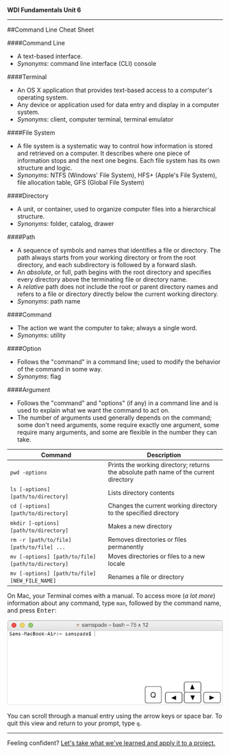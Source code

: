 **WDI Fundamentals Unit 6**

---

##Command Line Cheat Sheet

####Command Line
* A text-based interface.
* *Synonyms*: command line interface (CLI) console

####Terminal
* An OS X application that provides text-based access to a computer's operating system.
* Any device or application used for data entry and display in a computer system.
* *Synonyms*: client, computer terminal, terminal emulator

####File System
* A file system is a systematic way to control how information is stored and retrieved on a computer. It describes where one piece of information stops and the next one begins. Each file system has its own structure and logic.
* *Synonyms*: NTFS (Windows' File System), HFS+ (Apple's File System), file allocation table, GFS (Global File System)

####Directory
* A unit, or container, used to organize computer files into a hierarchical structure.
* *Synonyms*: folder, catalog, drawer

####Path
* A sequence of symbols and names that identifies a file or directory. The path always starts from your working directory or from the root directory, and each subdirectory is followed by a forward slash.
* An *absolute*, or full, path begins with the root directory and specifies every directory above the terminating file or directory name.
* A *relative* path does not include the root or parent directory names and refers to a file or directory directly below the current working directory.
* *Synonyms*: path name

####Command
* The action we want the computer to take; always a single word.
* *Synonyms*: utility

####Option
* Follows the "command" in a command line; used to modify the behavior of the command in some way.
* *Synonyms*: flag

####Argument
* Follows the "command" and "options" (if any) in a command line and is used to explain what we want the command to act on.
* The number of arguments used generally depends on the command; some don't need arguments, some require exactly one argument, some require many arguments, and some are flexible in the number they can take.

Command | Description
---|---
`pwd -options` | Prints the working directory; returns the absolute path name of the current directory
`ls [-options] [path/to/directory]` | Lists directory contents
`cd [-options] [path/to/directory]` | Changes the current working directory to the specified directory
`mkdir [-options] [path/to/directory]` | Makes a new directory
`rm -r [path/to/file] [path/to/file] ... ` | Removes directories or files permanently
`mv [-options] [path/to/file] [path/to/directory]` | Moves directories or files to a new locale
`mv [-options] [path/to/file] [NEW_FILE_NAME]` | Renames a file or directory


On Mac, your Terminal comes with a manual. To access more (*a lot more*) information about any command, type <code>man</code>, followed by the command name, and press <kbd>Enter</kbd>:

![manual](../assets/chapter1/terminal_man.gif)

You can scroll through a manual entry using the arrow keys or space bar. To quit this view and return to your prompt, type <code>q</code>.

---

Feeling confident? [Let's take what we've learned and apply it to a project.](15_assessment.md)
